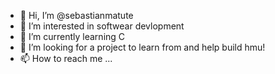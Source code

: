 - 👋 Hi, I’m @sebastianmatute
- 👀 I’m interested in softwear devlopment 
- 🌱 I’m currently learning C
- 💞️ I’m looking for a project to learn from and help build hmu!
- 📫 How to reach me ...

<!---
sebastianmatute/sebastianmatute is a ✨ special ✨ repository because its `README.md` (this file) appears on your GitHub profile.
You can click the Preview link to take a look at your changes.
--->
